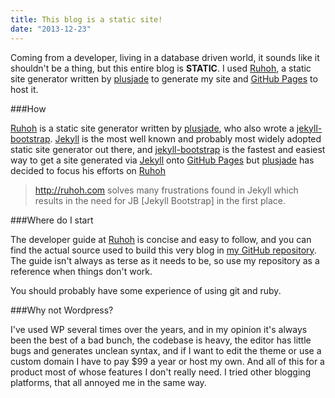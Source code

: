 ```yaml
---
title: This blog is a static site!
date: "2013-12-23"
---
```


Coming from a developer, living in a database driven world, it sounds like it shouldn't be a thing, but this entire blog is **STATIC**. I used [Ruhoh](http://ruhoh.com/), a static site generator written by [plusjade](https://github.com/plusjade) to generate my site and [GitHub Pages](http://pages.github.com/) to host it.

###How

[Ruhoh](http://ruhoh.com/) is a static site generator written by [plusjade](https://github.com/plusjade), who also wrote a [jekyll-bootstrap](https://github.com/plusjade/jekyll-bootstrap).  [Jekyll](http://jekyllrb.com/) is the most well known and probably most widely adopted static site generator out there, and [jekyll-bootstrap](https://github.com/plusjade/jekyll-bootstrap) is the fastest and easiest way to get a site generated via [Jekyll](http://jekyllrb.com/) onto [GitHub Pages](http://pages.github.com/) but [plusjade](https://github.com/plusjade) has decided to focus his efforts on [Ruhoh](http://ruhoh.com/) 

> http://ruhoh.com solves many frustrations found in Jekyll which results in the need for JB [Jekyll Bootstrap] in the first place. 

###Where do I start

The developer guide at [Ruhoh](http://ruhoh.com/) is concise and easy to follow, and you can find the actual source used to build this very blog in [my GitHub repository](https://github.com/jaimalchohan/jaimalchohan.github.io/tree/gh-pages). The guide isn't always as terse as it needs to be, so use my repository as a reference when things don't work.  

You should probably have some experience of using git and ruby.


###Why not Wordpress?

I've used WP several times over the years, and in my opinion it's always been the best of a bad bunch, the codebase is heavy, the editor has little bugs and generates unclean syntax, and if I want to edit the theme or use a custom domain I have to pay $99 a year or host my own. And all of this for a product most of whose features I don't really need.  I tried other blogging platforms, that all annoyed me in the same way.  